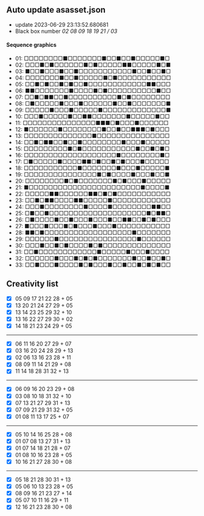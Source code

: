 ## Auto update asasset.json

* update 2023-06-29 23:13:52.680681
* Black box number _02 08 09 18 19 21 / 03_
#### Sequence graphics

* 01: □□□□□□□□■□□□□□□□■□□■□□■□□□□□■□
* 02: □□□■□■□□□□□□■□■□□□□□■■□□□□□■□■
* 03: ■□□■□□□■□□■□□□□□□□□□□□■□□■□□■□
* 04: □□□□□□□■□□■□□□□□■□■□□□□□□□□□□□
* 05: □□■□■□□■□■□□■□□□□□□□□□□□□■■□□□
* 06: ■■□□□□□□□■□□□□■□■□□□□□□□□□□■□□
* 07: □□■□■■□□■□□□□□□□□□□■□■□□□□□□□□
* 08: □■□□□□□■□□□■□□□□□□■□□■□□□□□□□■
* 09: □□□□□■□□□■□□□□□■□□□□□□□□□□□□□■
* 10: □□□■□□□□□■□□■■□□□□□□□■□□□□□■□□
* 11: □□□□□□□□□□□□□□□■■■□■□□□■□□□□□□
* 12: ■□□□□□□■□□□□□□□□■□□■□□■■■□■□□□
* 13: □□□□□□□□□□□□□□■□□□□□□□□□□□□□□□
* 14: □□■□■■□□■□□■□□□□□□□□■□□□■□□□□□
* 15: □□□□□□□□□■□■□□□□□□□□□□□■□□■□■□
* 16: □□□□□□□□□□□□□□□□□□□■□□□□□□□□■□
* 17: □■□□□□□■□□□□■■□■□□■□■□□□■□□□□□
* 18: □□□□□□□□□□□■□□□□□□□■□□□■□□□□□■
* 19: □□□□□□□□□□□□□□□■□■□□□□■□□□■□□■
* 20: □□□□□□□□■□■□□□□□□□■□■□□□■□□□□□
* 21: ■□□□□□□□□□□□□□□□□□□□□□□□■□□□□■
* 22: □□□□□■■□□□□□□■■□■□■□□□□□□□□□□□
* 23: □□■□■■□□□□■■□□□□□■□□□□□□□□□□□□
* 24: □□□■□□□□□□□□■□□□□■□□□□□□□□■■□□
* 25: □■□□■□□□□□□□□□□□□□□□□□□□□■□■■□
* 26: □■□□□□■□□■□□□■□□□■□□■■□□■□■□□□
* 27: ■□□□■□□□■□■□□□■□□□■□□□□□□□□□□□
* 28: ■■□■□□□□□□□□□□□□□□□□□□■□□□□□□□
* 29: □□□□□□■□□□□□□□□□□□□□□□□■□□□□□□
* 30: □□□■□□■□■□□□□■□■□□□□□□□□□□□□□□
* 31: □□■□□□□□□□□□□□□■□□□□□■□□□■□□□□
* 32: □□□□□□■□□□■□■□■□□□□□□□■□□■□□■□
* 33: □□■□□□■□□□□■□■□□□■□□■□□■□■□■□□
## Creativity list

- [x] 05 09 17 21 22 28 + 05
- [x] 13 20 21 24 27 29 + 05
- [x] 13 14 23 25 29 32 + 10
- [x] 13 16 22 27 29 30 + 02
- [x] 14 18 21 23 24 29 + 05
***
- [x] 06 11 16 20 27 29 + 07
- [x] 03 16 20 24 28 29 + 13
- [x] 02 06 13 16 23 28 + 11
- [x] 08 09 11 14 21 29 + 08
- [x] 11 14 18 28 31 32 + 13
***
- [x] 06 09 16 20 23 29 + 08
- [x] 03 08 10 18 31 32 + 10
- [x] 07 13 21 27 29 31 + 13
- [x] 07 09 21 29 31 32 + 05
- [x] 01 08 11 13 17 25 + 07
***
- [x] 05 10 14 16 25 28 + 08
- [x] 01 07 08 13 27 31 + 13
- [x] 01 07 14 18 21 28 + 07
- [x] 01 08 10 16 23 28 + 05
- [x] 10 16 21 27 28 30 + 08
***
- [x] 05 18 21 28 30 31 + 13
- [x] 05 06 10 13 23 28 + 05
- [x] 08 09 16 21 23 27 + 14
- [x] 05 07 10 11 16 29 + 11
- [x] 12 16 21 23 28 30 + 08

